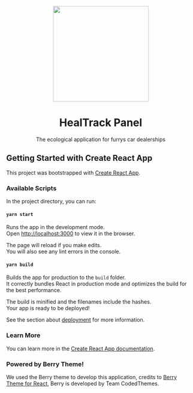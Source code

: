 <p align="center">
  <img width="255" height="255" src="https://github.com/Hector1567XD/leafeon-app-frontend/assets/22270579/ba34a6f1-390f-4027-b105-6cc1498c49df">
</p>
<h1 align="center">HealTrack Panel</h1>
<p align="center">The ecological application for furrys car dealerships</p>

## Getting Started with Create React App

This project was bootstrapped with [Create React App](https://github.com/facebook/create-react-app).

### Available Scripts

In the project directory, you can run:

#### `yarn start`

Runs the app in the development mode.\
Open [http://localhost:3000](http://localhost:3000) to view it in the browser.

The page will reload if you make edits.\
You will also see any lint errors in the console.

#### `yarn build`

Builds the app for production to the `build` folder.\
It correctly bundles React in production mode and optimizes the build for the best performance.

The build is minified and the filenames include the hashes.\
Your app is ready to be deployed!

See the section about [deployment](https://facebook.github.io/create-react-app/docs/deployment) for more information.

### Learn More

You can learn more in the [Create React App documentation](https://facebook.github.io/create-react-app/docs/getting-started).

### Powered by Berry Theme!
We used the Berry theme to develop this application, credits to [Berry Theme for React](https://github.com/codedthemes/berry-free-react-admin-template), Berry is developed by Team CodedThemes.
